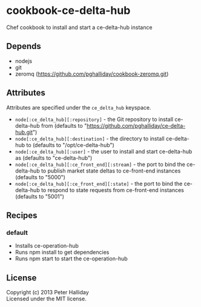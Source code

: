 cookbook-ce-delta-hub
=====================

Chef cookbook to install and start a ce-delta-hub instance

## Depends

- nodejs
- git
- zeromq (https://github.com/pghalliday/cookbook-zeromq.git)

## Attributes

Attributes are specified under the `ce_delta_hub` keyspace.

- `node[:ce_delta_hub][:repository]` - the Git repository to install ce-delta-hub from (defaults to "https://github.com/pghalliday/ce-delta-hub.git")
- `node[:ce_delta_hub][:destination]` - the directory to install ce-delta-hub to (defaults to "/opt/ce-delta-hub")
- `node[:ce_delta_hub][:user]` - the user to install and start ce-delta-hub as (defaults to "ce-delta-hub")
- `node[:ce_delta_hub][:ce_front_end][:stream]` - the port to bind the ce-delta-hub to publish market state deltas to ce-front-end instances (defaults to "5000")
- `node[:ce_delta_hub][:ce_front_end][:state]` - the port to bind the ce-delta-hub to respond to state requests from ce-front-end instances (defaults to "5001")

## Recipes

### default

- Installs ce-operation-hub
- Runs npm install to get dependencies
- Runs npm start to start the ce-operation-hub

## License
Copyright (c) 2013 Peter Halliday  
Licensed under the MIT license.
